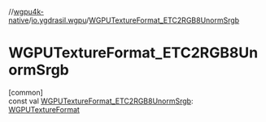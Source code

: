 //[wgpu4k-native](../../index.md)/[io.ygdrasil.wgpu](index.md)/[WGPUTextureFormat_ETC2RGB8UnormSrgb](-w-g-p-u-texture-format_-e-t-c2-r-g-b8-unorm-srgb.md)

# WGPUTextureFormat_ETC2RGB8UnormSrgb

[common]\
const val [WGPUTextureFormat_ETC2RGB8UnormSrgb](-w-g-p-u-texture-format_-e-t-c2-r-g-b8-unorm-srgb.md): [WGPUTextureFormat](-w-g-p-u-texture-format/index.md)